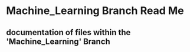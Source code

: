 # Machine_Learning Branch Read Me

## documentation of files within the 'Machine_Learning' Branch

### 
